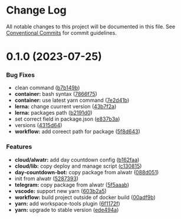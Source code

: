 # Change Log

All notable changes to this project will be documented in this file.
See [Conventional Commits](https://conventionalcommits.org) for commit guidelines.

# 0.1.0 (2023-07-25)


### Bug Fixes

* clean command ([b7b149b](https://github.com/njfamirm/alwatr-community/commit/b7b149b502ec876069bb2bb5fdb1fe284678c1bb))
* **container:** bash syntax ([7866f75](https://github.com/njfamirm/alwatr-community/commit/7866f753112a1c3d39c6d2e2298a7305ad62f67e))
* **container:** use latest yarn command ([7e2d41b](https://github.com/njfamirm/alwatr-community/commit/7e2d41b69880539b8368f2c5a209e0908f762000))
* **lerna:** change cuurrent version ([43b7f2a](https://github.com/njfamirm/alwatr-community/commit/43b7f2a608b661c74f5d3d690cab94edb8edcc64))
* **lerna:** packages path ([b2191d0](https://github.com/njfamirm/alwatr-community/commit/b2191d02e8c00fe5cde0d46d2304d2c80501388e))
* set correct field in package.json ([e837b3a](https://github.com/njfamirm/alwatr-community/commit/e837b3a6ac7a596f80ae6d2bc24f9aedc91f89ba))
* versions ([4315d64](https://github.com/njfamirm/alwatr-community/commit/4315d643a5cb99703b80bb1047358b152c7ad742))
* **workflow:** add coreect path for package ([5f8d643](https://github.com/njfamirm/alwatr-community/commit/5f8d6435e6a2f2b0d2d2324305447e4fdbe412ca))


### Features

* **cloud/alwatr:** add day countdown config ([b162faa](https://github.com/njfamirm/alwatr-community/commit/b162faa8518d877100c36f077ff41f2db580356d))
* **cloud/lib:** copy deploy and manage script ([c130815](https://github.com/njfamirm/alwatr-community/commit/c13081551627171f498164d0f1a4ce7be9b3d8f6))
* **day-countdown-bot:** copy package from alwatr ([088d051](https://github.com/njfamirm/alwatr-community/commit/088d051f25b929d13cc213894fba9fc5a27d0f14))
* init from alwatr ([5287393](https://github.com/njfamirm/alwatr-community/commit/5287393d816953363a891869c87cfb61851df05c))
* **telegram:** copy package from alwatr ([5f5aaab](https://github.com/njfamirm/alwatr-community/commit/5f5aaabc3eb0ea49b4a40d4aa63dc7847526b830))
* **vscode:** support new yarn ([603b2a5](https://github.com/njfamirm/alwatr-community/commit/603b2a5a7a15689d18e333a0b4cf2116fa3b3d83))
* **workflow:** build project outside of docker build ([00adf9b](https://github.com/njfamirm/alwatr-community/commit/00adf9be557b5de1dfe531f408e440a05f270aa4))
* **yarn:** add workspace-tools plugin ([6f1172f](https://github.com/njfamirm/alwatr-community/commit/6f1172f5f3c814052d468b1f2823de5b11dbad9f))
* **yarn:** upgrade to stable version ([ede494a](https://github.com/njfamirm/alwatr-community/commit/ede494aea8dd8d9bfb3e358e948fffb22a489de2))
